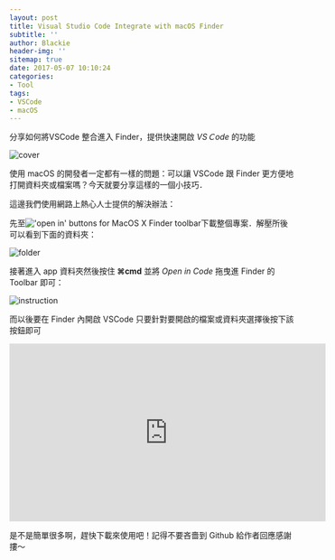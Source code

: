 ```yaml
---
layout: post
title: Visual Studio Code Integrate with macOS Finder
subtitle: ''
author: Blackie
header-img: ''
sitemap: true
date: 2017-05-07 10:10:24
categories:
- Tool
tags:
- VSCode
- macOS
---
```


分享如何將VSCode 整合進入 Finder，提供快速開啟 *VSＣode* 的功能 

<!-- More -->

![cover](cover.png)

使用 macOS 的開發者一定都有一樣的問題：可以讓 VSCode 跟 Finder 更方便地打開資料夾或檔案嗎？今天就要分享這樣的一個小技巧．

這邊我們使用網路上熱心人士提供的解決辦法：

先至!['open in' buttons for MacOS X Finder toolbar](https://github.com/cnstntn-kndrtv/open-in-buttons-for-finder-toolbar)下載整個專案．解壓所後可以看到下面的資料夾：

![folder](folder.png)

接著進入 app 資料夾然後按住 **⌘cmd** 並將 *Open in Code* 拖曳進 Finder 的 Toolbar 即可：

![instruction](instruction.png)

而以後要在 Finder 內開啟 VSCode 只要針對要開啟的檔案或資料夾選擇後按下該按鈕即可

<iframe width='560' height='315' src='https://www.youtube.com/embed/EC6Xhh1bEWc?ecver=2' frameborder='0' allowfullscreen></iframe> 

是不是簡單很多啊，趕快下載來使用吧！記得不要吝嗇到 Github 給作者回應感謝摟～